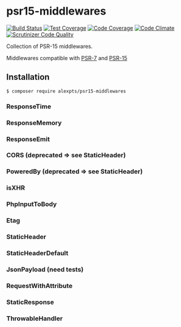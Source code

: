 # psr15-middlewares

[![Build Status](https://travis-ci.org/alexpts/psr15-middlewares.svg?branch=master)](https://travis-ci.org/alexpts/psr15-middlewares)
[![Test Coverage](https://codeclimate.com/github/alexpts/psr15-middlewares/badges/coverage.svg)](https://codeclimate.com/github/alexpts/psr15-middlewares/coverage)
[![Code Coverage](https://scrutinizer-ci.com/g/alexpts/psr15-middlewares/badges/coverage.png?b=master)](https://scrutinizer-ci.com/g/alexpts/psr15-middlewares/?branch=master)
[![Code Climate](https://codeclimate.com/github/alexpts/psr15-middlewares/badges/gpa.svg)](https://codeclimate.com/github/alexpts/psr15-middlewares)
[![Scrutinizer Code Quality](https://scrutinizer-ci.com/g/alexpts/psr15-middlewares/badges/quality-score.png?b=master)](https://scrutinizer-ci.com/g/alexpts/psr15-middlewares/?branch=master)


Collection of PSR-15 middlewares.

Middlewares compatible with [PSR-7](https://www.php-fig.org/psr/psr-7/) and [PSR-15](https://www.php-fig.org/psr/psr-15/)

## Installation

```$ composer require alexpts/psr15-middlewares```


### ResponseTime

### ResponseMemory

### ResponseEmit

### CORS (deprecated => see StaticHeader)

### PoweredBy (deprecated => see StaticHeader)

### isXHR

### PhpInputToBody

### Etag

### StaticHeader

### StaticHeaderDefault

### JsonPayload (need tests)

### RequestWithAttribute

### StaticResponse

### ThrowableHandler
